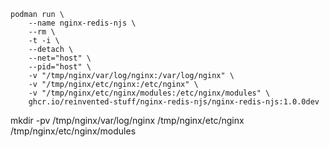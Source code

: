 ```
podman run \
    --name nginx-redis-njs \
    --rm \
    -t -i \
    --detach \
    --net="host" \
    --pid="host" \
    -v "/tmp/nginx/var/log/nginx:/var/log/nginx" \
    -v "/tmp/nginx/etc/nginx:/etc/nginx" \
    -v "/tmp/nginx/etc/nginx/modules:/etc/nginx/modules" \
    ghcr.io/reinvented-stuff/nginx-redis-njs/nginx-redis-njs:1.0.0dev
```

mkdir -pv /tmp/nginx/var/log/nginx /tmp/nginx/etc/nginx /tmp/nginx/etc/nginx/modules
